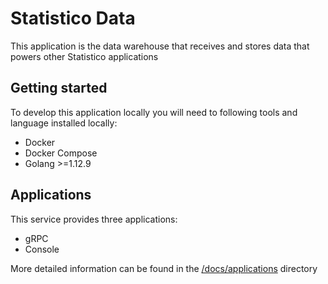 # Statistico Data

This application is the data warehouse that receives and stores data that powers other Statistico applications

## Getting started
To develop this application locally you will need to following tools and language installed locally:
- Docker
- Docker Compose
- Golang >=1.12.9

## Applications
This service provides three applications:

- gRPC
- Console

More detailed information can be found in the [/docs/applications](https://github.com/statistico/statistico-data/docs/applications)
directory
